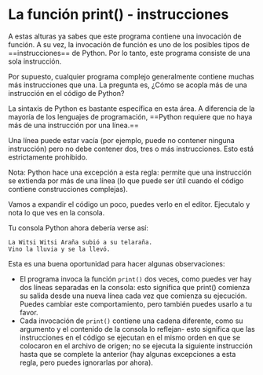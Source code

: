 # La función print() - instrucciones
A estas alturas ya sabes que este programa contiene una invocación de función. A su vez, la invocación de función es uno de los posibles tipos de ==instrucciones== de Python. Por lo tanto, este programa consiste de una sola instrucción.

Por supuesto, cualquier programa complejo generalmente contiene muchas más instrucciones que una. La pregunta es, ¿Cómo se acopla más de una instrucción en el código de Python?

La sintaxis de Python es bastante específica en esta área. A diferencia de la mayoría de los lenguajes de programación, ==Python requiere que no haya más de una instrucción por una línea.==

Una línea puede estar vacía (por ejemplo, puede no contener ninguna instrucción) pero no debe contener dos, tres o más instrucciones. Esto está estrictamente prohibido.

Nota: Python hace una excepción a esta regla: permite que una instrucción se extienda por más de una línea (lo que puede ser útil cuando el código contiene construcciones complejas).

Vamos a expandir el código un poco, puedes verlo en el editor. Ejecutalo y nota lo que ves en la consola.

Tu consola Python ahora debería verse así:

	La Witsi Witsi Araña subió a su telaraña.
	Vino la lluvia y se la llevó.

Esta es una buena oportunidad para hacer algunas observaciones:

- El programa invoca la función `print()` dos veces, como puedes ver hay dos líneas separadas en la consola: esto significa que print() comienza su salida desde una nueva línea cada vez que comienza su ejecución. Puedes cambiar este comportamiento, pero también puedes usarlo a tu favor.
- Cada invocación de `print()` contiene una cadena diferente, como su argumento y el contenido de la consola lo reflejan- esto significa que las instrucciones en el código se ejecutan en el mismo orden en que se colocaron en el archivo de origen; no se ejecuta la siguiente instrucción hasta que se complete la anterior (hay algunas excepciones a esta regla, pero puedes ignorarlas por ahora).